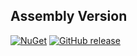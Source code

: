 ## Assembly Version

[![NuGet](https://img.shields.io/nuget/v/wk.AssemblyVersion.svg)](https://www.nuget.org/packages/wk.AssemblyVersion)
[![GitHub release](https://img.shields.io/github/release/wk-j/assembly-version.svg?style=flat-square)](https://github.com/wk-j/assembly-version/releases)